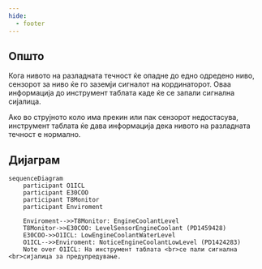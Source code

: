 ```yaml
---
hide:
  - footer
---
```



## Општо

Кога нивото на разладната течност ќе опадне до едно одредено ниво, сензорот за ниво ќе го заземји сигналот на кординаторот. Оваа информација до инструмент таблата каде ќе се запали сигнална сијалица.

Ако во струјното коло има прекин или пак сензорот недостасува, инструмент таблата ќе дава информација дека нивото на разладната течност е нормално.

## Дијаграм



``` mermaid
sequenceDiagram
    participant O1ICL
    participant E30COO
    participant T8Monitor
    participant Enviroment
        
    Enviroment-->>T8Monitor: EngineCoolantLevel  
    T8Monitor->>E30COO: LevelSensorEngineCoolant (PD1459428)
    E30COO->>O1ICL: LowEngineCoolantWaterLevel
    O1ICL-->>Enviroment: NoticeEngineCoolantLowLevel (PD1424283)       
    Note over O1ICL: На инструмент таблата <br>се пали сигнална <br>сијалица за предупредување.
    
```